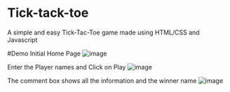 # Tick-tack-toe
A simple and easy Tick-Tac-Toe game made using HTML/CSS and Javascript

#Demo
Initial Home Page
![image](https://user-images.githubusercontent.com/74851427/162140966-431e1420-f95b-41c0-90ab-6b4770af848f.png)

Enter the Player names and Click on Play
![image](https://user-images.githubusercontent.com/74851427/162141122-f536e569-990f-47aa-ae82-b46555944bf1.png)

The comment box shows all the information and the winner name
![image](https://user-images.githubusercontent.com/74851427/162141227-21e3ef03-8d5f-4171-90bf-ce6aa84c5a97.png)
